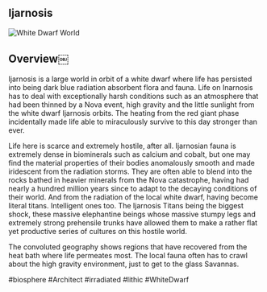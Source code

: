 ## Ijarnosis

![White Dwarf World](/Stellar_Abyss_Setting_Bible/Photo_Directory/Ijarnosis.JPG "White Dwarf World")

## Overview￼

Ijarnosis is a large world in orbit of a white dwarf where life has persisted into being dark blue radiation absorbent flora and fauna.  Life on Inarnosis has to deal with exceptionally harsh conditions such as an atmosphere that had been thinned by a Nova event, high gravity and the little sunlight from the white dwarf Ijarnosis orbits.  The heating from the red giant phase incidentally made life able to miraculously survive to this day stronger than ever.

Life here is scarce and extremely hostile, after all.  Ijarnosian fauna is extremely dense in biominerals such as calcium and cobalt, but one may find the material properties of their bodies anomalously smooth and made iridescent from the radiation storms.  They are often able to blend into the rocks bathed in heavier minerals from the Nova catastrophe, having had nearly a hundred million years since to adapt to the decaying conditions of their world.  And from the radiation of the local white dwarf, having become literal titans.  Intelligent ones too.  The Ijarnosis Titans being the biggest shock, these massive elephantine beings whose massive stumpy legs and extremely strong prehensile trunks have allowed them to make a rather flat yet productive series of cultures on this hostile world.

The convoluted geography shows regions that have recovered from the heat bath where life permeates most.  The local fauna often has to crawl about the high gravity environment, just to get to the glass Savannas.  

#biosphere 
#Architect 
#irradiated
#lithic
#WhiteDwarf

